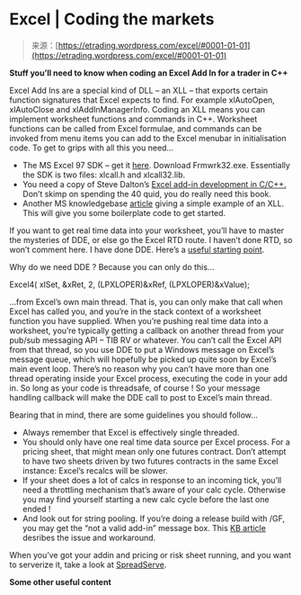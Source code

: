 <!--yml
category: 未分类
date: 2024-05-12 19:31:59
-->

# Excel | Coding the markets

> 来源：[https://etrading.wordpress.com/excel/#0001-01-01](https://etrading.wordpress.com/excel/#0001-01-01)

**Stuff you’ll need to know when coding an Excel Add In for a trader in C++**

Excel Add Ins are a special kind of DLL – an XLL – that exports certain function signatures that Excel expects to find. For example xlAutoOpen, xlAutoClose and xlAddInManagerInfo. Coding an XLL means you can implement worksheet functions and commands in C++. Worksheet functions can be called from Excel formulae, and commands can be invoked from menu items you can add to the Excel menubar in initialisation code. To get to grips with all this you need…

*   The MS Excel 97 SDK – get it [here](http://support.microsoft.com/default.aspx?scid=kb;EN-US;152152). Download Frmwrk32.exe. Essentially the SDK is two files: xlcall.h and xlcall32.lib.
*   You need a copy of Steve Dalton’s [Excel add-in development in C/C++.](http://www.amazon.co.uk/exec/obidos/ASIN/0470024690) Don’t skimp on spending the 40 quid, you do really need this book.
*   Another MS knowledgebase [article](http://support.microsoft.com/kb/178474/EN-US/) giving a simple example of an XLL. This will give you some boilerplate code to get started.

If you want to get real time data into your worksheet, you’ll have to master the mysteries of DDE, or else go the Excel RTD route. I haven’t done RTD, so won’t comment here. I have done DDE. Here’s a [useful starting point](http://support.microsoft.com/?kbid=279721).

Why do we need DDE ? Because you can only do this…

Excel4( xlSet, &xRet, 2, (LPXLOPER)&xRef, (LPXLOPER)&xValue);

…from Excel’s own main thread. That is, you can only make that call when Excel has called you, and you’re in the stack context of a worksheet function you have supplied. When you’re pushing real time data into a worksheet, you’re typically getting a callback on another thread from your pub/sub messaging API – TIB RV or whatever. You can’t call the Excel API from that thread, so you use DDE to put a Windows message on Excel’s message queue, which will hopefully be picked up quite soon by Excel’s main event loop. There’s no reason why you can’t have more than one thread operating inside your Excel process, executing the code in your add in. So long as your code is threadsafe, of course ! So your message handling callback will make the DDE call to post to Excel’s main thread.

Bearing that in mind, there are some guidelines you should follow…

*   Always remember that Excel is effectively single threaded.
*   You should only have one real time data source per Excel process. For a pricing sheet, that might mean only one futures contract. Don’t attempt to have two sheets driven by two futures contracts in the same Excel instance: Excel’s recalcs will be slower.
*   If your sheet does a lot of calcs in response to an incoming tick, you’ll need a throttling mechanism that’s aware of your calc cycle. Otherwise you may find yourself starting a new calc cycle before the last one ended !
*   And look out for string pooling. If you’re doing a release build with /GF, you may get the “not a valid add-in” message box. This [KB article](http://support.microsoft.com/kb/824459) desribes the issue and workaround.

When you’ve got your addin and pricing or risk sheet running, and you want to serverize it, take a look at [SpreadServe](http://spreadserve.com).

**Some other useful content**